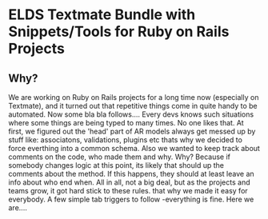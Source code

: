 # ELDS Textmate Bundle with Snippets/Tools for Ruby on Rails Projects

## Why?
We are working on Ruby on Rails projects for a long time now (especially on Textmate), and it turned out that repetitive things come in quite handy to be automated.
Now some bla bla follows....
Every devs knows such situations where some things are being typed to many times. No one likes that.
At first, we figured out the 'head' part of AR models always get messed up by stuff like: associatons, validations, plugins etc thats why we decided to force everthing into a common schema.
Also we wanted to keep track about comments on the code, who made them and why. Why? Because if somebody changes logic at this point, its likely that should up the comments about the method. If this happens, they should at least leave an info about who end when.
All in all, not a big deal, but as the projects and teams grow, it got hard stick to these rules. that why we made it easy for everybody. A few simple tab triggers to follow -everything is fine.
Here we are....
